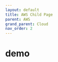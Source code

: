 ```yaml
---
layout: default
title: AWS Child Page
parent: AWS
grand_parent: Cloud
nav_order: 2
---
```


# demo
